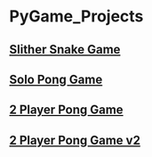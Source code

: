 # PyGame_Projects
## [Slither Snake Game](https://github.com/itsDV7/PyGame_Projects/blob/main/SlitherGame.py)
## [Solo Pong Game](https://github.com/itsDV7/PyGame_Projects/blob/main/PongGame.py)
## [2 Player Pong Game](https://github.com/itsDV7/PyGame_Projects/blob/main/OLD_2PlayerPong.py)
## [2 Player Pong Game v2](https://github.com/itsDV7/PyGame_Projects/tree/main/PongV2)
